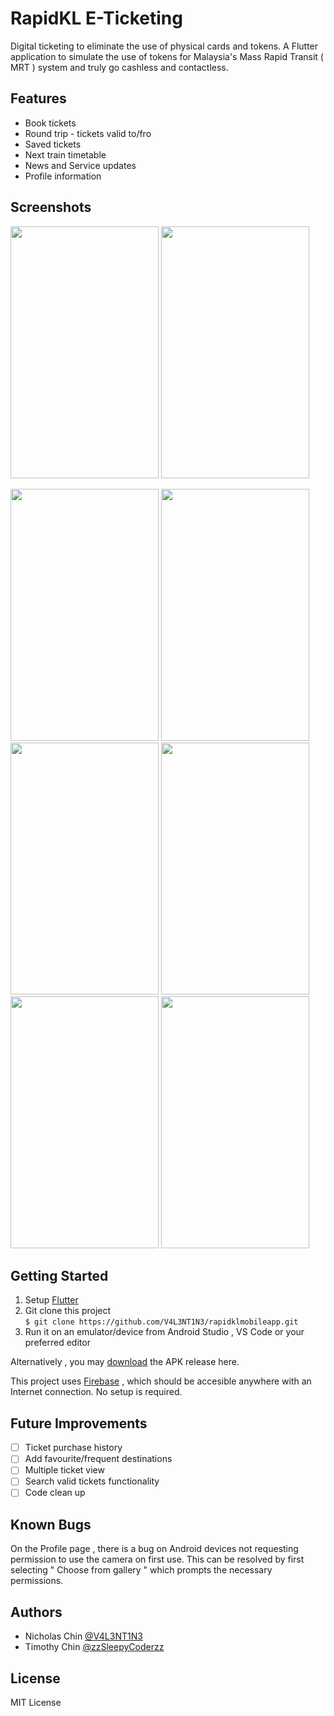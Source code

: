 # RapidKL E-Ticketing 
Digital ticketing to eliminate the use of physical cards and tokens. A Flutter application to simulate the use of tokens for Malaysia's Mass Rapid Transit ( MRT ) system and truly go cashless and contactless. 

## Features 
* Book tickets 
* Round trip - tickets valid to/fro 
* Saved tickets
* Next train timetable
* News and Service updates 
* Profile information 

## Screenshots

<p float="left">

<img src="https://user-images.githubusercontent.com/33112835/103415978-78a75100-4bbf-11eb-84d1-f15cfca408d4.gif" width="237" height="403"/>

<img src="https://user-images.githubusercontent.com/33112835/103415990-80ff8c00-4bbf-11eb-8258-5170fbb8d793.gif" width="237" height="403"/>

</p>

<p float="left">

<img src="https://user-images.githubusercontent.com/33112835/103404663-6ad9d780-4b8f-11eb-8dd6-5f19970f8cd5.png" width="237" height="403"/>

<img src="https://user-images.githubusercontent.com/33112835/103404697-8cd35a00-4b8f-11eb-9caf-2b83fd75455f.png" width="237" height="403"/>

<img src="https://user-images.githubusercontent.com/33112835/103404714-98bf1c00-4b8f-11eb-9294-e276f70aa3a3.png" width="237" height="403"/>

<img src="https://user-images.githubusercontent.com/33112835/103404744-b096a000-4b8f-11eb-95d3-9cfb30aee0bf.png" width="237" height="403"/>

<img src="https://user-images.githubusercontent.com/33112835/103404769-c4420680-4b8f-11eb-8e13-301b5c8c21c6.png" width="237" height="403"/>

<img src="https://user-images.githubusercontent.com/33112835/103404793-d2902280-4b8f-11eb-961e-dc02ace99387.png" width="237" height="403"/>

</p>

## Getting Started
1. Setup [Flutter](https://flutter.dev/docs/get-started/install)
2. Git clone this project  
`$ git clone https://github.com/V4L3NT1N3/rapidklmobileapp.git`
3. Run it on an emulator/device from Android Studio , VS Code or your preferred editor

Alternatively , you may [download](https://github.com/V4L3NT1N3/rapidklmobileapp/releases/download/v1.0-alpha/rapidkl.apk) the APK release here.

This project uses [Firebase](https://firebase.google.com/) , which should be accesible anywhere with an Internet connection. No setup is required.

## Future Improvements 
- [ ] Ticket purchase history 
- [ ] Add favourite/frequent destinations
- [ ] Multiple ticket view
- [ ] Search valid tickets functionality 
- [ ] Code clean up

## Known Bugs
On the Profile page , there is a bug on Android devices not requesting permission to use the camera on first use. This can be resolved by first selecting " Choose from gallery " which prompts the necessary permissions.

## Authors 
* Nicholas Chin [@V4L3NT1N3](https://github.com/V4L3NT1N3)
* Timothy Chin [@zzSleepyCoderzz](https://github.com/zzSleepyCoderzz)

## License
MIT License
